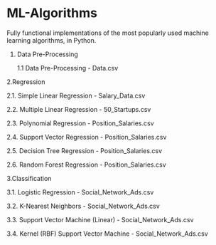 # ML-Algorithms

Fully functional implementations of the most popularly used machine learning algorithms, in Python.

1. Data Pre-Processing
   
   1.1 Data Pre-Processing - Data.csv

2.Regression
   
   2.1. Simple Linear Regression - Salary_Data.csv
   
   2.2. Multiple Linear Regression - 50_Startups.csv
   
   2.3. Polynomial Regression - Position_Salaries.csv
   
   2.4. Support Vector Regression - Position_Salaries.csv
   
   2.5. Decision Tree Regression - Position_Salaries.csv
   
   2.6. Random Forest Regression - Position_Salaries.csv

3.Classification
   
   3.1. Logistic Regression - Social_Network_Ads.csv
   
   3.2. K-Nearest Neighbors - Social_Network_Ads.csv
   
   3.3. Support Vector Machine (Linear) - Social_Network_Ads.csv
   
   3.4. Kernel (RBF) Support Vector Machine - Social_Network_Ads.csv 

